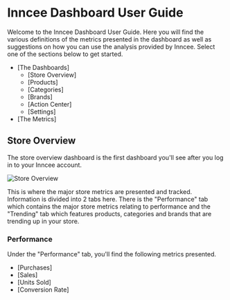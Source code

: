 # Inncee Dashboard User Guide
Welcome to the Inncee Dashboard User Guide. Here you will find the various definitions of the metrics presented in the dashboard as well as suggestions on how you can use the analysis provided by Inncee. Select one of the sections below to get started.

* [The Dashboards]
	* [Store Overview]
	* [Products]
	* [Categories]
	* [Brands]
	* [Action Center]
	* [Settings]
* [The Metrics]

## Store Overview
The store overview dashboard is the first dashboard you'll see after you log in to your Inncee account. 

![Store Overview](https://shopify.inncee.com/images/dashboard/inncee-store-overview-short.png)

This is where the major store metrics are presented and tracked. Information is divided into 2 tabs here. There is the "Performance" tab which contains the major store metrics relating to performance and the "Trending" tab which features products, categories and brands that are trending up in your store.

### Performance
Under the "Performance" tab, you'll find the following metrics presented.

* [Purchases]
* [Sales]
* [Units Sold]
* [Conversion Rate]